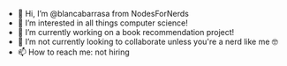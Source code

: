- 👋 Hi, I’m @blancabarrasa from NodesForNerds
- 👀 I’m interested in all things computer science!
- 🌱 I’m currently working on a book recommendation project!
- 💞️ I’m not currently looking to collaborate unless you're a nerd like me 🤓
- 📫 How to reach me: not hiring

<!---
blancabarrasa/blancabarrasa is a ✨ special ✨ repository because its `README.md` (this file) appears on your GitHub profile.
You can click the Preview link to take a look at your changes.
--->
